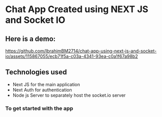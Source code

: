 <h1>Chat App Created using NEXT JS and Socket IO</h1>

<h2>Here is a demo:</h2>

https://github.com/IbrahimBM2714/chat-app-using-next-js-and-socket-io/assets/115867055/ecb71f5a-c03a-4341-93ea-c0a1f67a98b2

<h2>Technologies used</h2>
<ul>
<li>Next JS for the main application</li>
<li>Next Auth for authentication</li>
<li>Node js Server to separately host the socket.io server</li>
</ul>

<h3>To get started with the app</h3>

